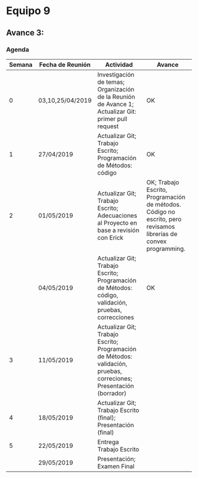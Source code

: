 # Equipo 9

## Avance 3:

### Agenda

| Semana   	| Fecha de Reunión  	| Actividad  											| Avance 	|
|---		|---			|---												|--- 		|
| 0		| 03,10,25/04/2019	| Investigación de temas; Organización de la Reunión de Avance 1; Actualizar Git: primer pull request | OK		|
| 1		| 27/04/2019  		| Actualizar Git; Trabajo Escrito; Programación de Métodos: código  				| OK 		|
| 2  		| 01/05/2019  		| Actualizar Git; Trabajo Escrito; Adecuaciones al Proyecto en base a revisión con Erick | OK; Trabajo Escrito, Programación de métodos. Código no escrito, pero revisamos librerías de convex programming.		|
|   		| 04/05/2019  		| Actualizar Git; Trabajo Escrito; Programación de Métodos: código, validación, pruebas, correcciones	| OK		|
| 3  		| 11/05/2019  		| Actualizar Git; Trabajo Escrito; Programación de Métodos: validación, pruebas, correciones; Presentación (borrador)  					| 		|
| 4  		| 18/05/2019  		| Actualizar Git; Trabajo Escrito (final); Presentación (final) 				| 		|
| 5  		| 22/05/2019  		| Entrega Trabajo Escrito		  							|		|
|  		| 29/05/2019  		| Presentación; Examen Final  									|		|
